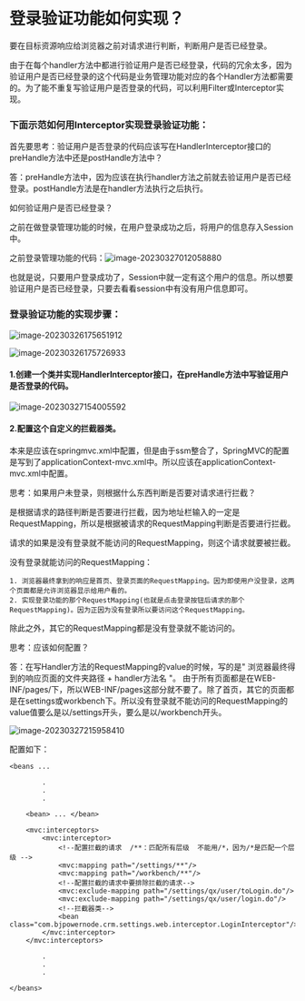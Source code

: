 # 登录验证功能如何实现？



要在目标资源响应给浏览器之前对请求进行判断，判断用户是否已经登录。

由于在每个handler方法中都进行验证用户是否已经登录，代码的冗余太多，因为验证用户是否已经登录的这个代码是业务管理功能对应的各个Handler方法都需要的。为了能不重复写验证用户是否登录的代码，可以利用Filter或Interceptor实现。



### 下面示范如何用Interceptor实现登录验证功能：

首先要思考：验证用户是否登录的代码应该写在HandlerInterceptor接口的preHandle方法中还是postHandle方法中？

答：preHandle方法中，因为应该在执行handler方法之前就去验证用户是否已经登录。postHandle方法是在handler方法执行之后执行。

如何验证用户是否已经登录？

之前在做登录管理功能的时候，在用户登录成功之后，将用户的信息存入Session中。

之前登录管理功能的代码：![image-20230327012058880](C:\Users\patrick\AppData\Roaming\Typora\typora-user-images\image-20230327012058880.png)

也就是说，只要用户登录成功了，Session中就一定有这个用户的信息。所以想要验证用户是否已经登录，只要去看看session中有没有用户信息即可。

### 登录验证功能的实现步骤：

![image-20230326175651912](C:\Users\patrick\AppData\Roaming\Typora\typora-user-images\image-20230326175651912.png)

![image-20230326175726933](C:\Users\patrick\AppData\Roaming\Typora\typora-user-images\image-20230326175726933.png)

#### 1.创建一个类并实现HandlerInterceptor接口，在preHandle方法中写验证用户是否登录的代码。

![image-20230327154005592](C:\Users\patrick\AppData\Roaming\Typora\typora-user-images\image-20230327154005592.png)

#### 2.配置这个自定义的拦截器类。

本来是应该在springmvc.xml中配置，但是由于ssm整合了，SpringMVC的配置是写到了applicationContext-mvc.xml中。所以应该在applicationContext-mvc.xml中配置。

思考：如果用户未登录，则根据什么东西判断是否要对请求进行拦截？

是根据请求的路径判断是否要进行拦截，因为地址栏输入的一定是RequestMapping，所以是根据被请求的RequestMapping判断是否要进行拦截。

请求的如果是没有登录就不能访问的RequestMapping，则这个请求就要被拦截。

没有登录就能访问的RequestMapping：

```
1. 浏览器最终拿到的响应是首页、登录页面的RequestMapping。因为即使用户没登录，这两个页面都是允许浏览器显示给用户看的。
2. 实现登录功能的那个RequestMapping(也就是点击登录按钮后请求的那个RequestMapping)。因为正因为没有登录所以要访问这个RequestMapping。
```

除此之外，其它的RequestMapping都是没有登录就不能访问的。



思考：应该如何配置？

答：在写Handler方法的RequestMapping的value的时候，写的是" 浏览器最终得到的响应页面的文件夹路径 + handler方法名 "。
由于所有页面都是在WEB-INF/pages/下，所以WEB-INF/pages这部分就不要了。除了首页，其它的页面都是在settings或workbench下。所以没有登录就不能访问的RequestMapping的value值要么是以/settings开头，要么是以/workbench开头。

![image-20230327215958410](C:\Users\patrick\AppData\Roaming\Typora\typora-user-images\image-20230327215958410.png)

配置如下：

```
<beans ...

		.
		.
		.
	
	<bean> ... </bean>
	
    <mvc:interceptors>
        <mvc:interceptor>
            <!--配置拦截的请求  /**：匹配所有层级  不能用/*，因为/*是匹配一个层级 -->
            <mvc:mapping path="/settings/**"/>
            <mvc:mapping path="/workbench/**"/>
            <!--配置拦截的请求中要排除拦截的请求-->
            <mvc:exclude-mapping path="/settings/qx/user/toLogin.do"/>
            <mvc:exclude-mapping path="/settings/qx/user/login.do"/>
            <!--拦截器类-->
            <bean class="com.bjpowernode.crm.settings.web.interceptor.LoginInterceptor"/>
        </mvc:interceptor>
    </mvc:interceptors>
    
    	.
    	.
    	.

</beans>
```

